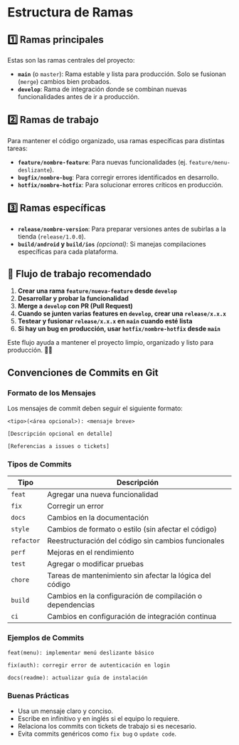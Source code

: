 # Estructura de Ramas
## 1️⃣ Ramas principales  
Estas son las ramas centrales del proyecto:  

- **`main`** (o `master`): Rama estable y lista para producción. Solo se fusionan (`merge`) cambios bien probados.  
- **`develop`**: Rama de integración donde se combinan nuevas funcionalidades antes de ir a producción.  

## 2️⃣ Ramas de trabajo  
Para mantener el código organizado, usa ramas específicas para distintas tareas:  

- **`feature/nombre-feature`**: Para nuevas funcionalidades (ej. `feature/menu-deslizante`).  
- **`bugfix/nombre-bug`**: Para corregir errores identificados en desarrollo.  
- **`hotfix/nombre-hotfix`**: Para solucionar errores críticos en producción.  

## 3️⃣ Ramas específicas 

- **`release/nombre-version`**: Para preparar versiones antes de subirlas a la tienda (`release/1.0.0`).  
- **`build/android` y `build/ios`** *(opcional)*: Si manejas compilaciones específicas para cada plataforma.  

## 🔄 Flujo de trabajo recomendado  
1. **Crear una rama `feature/nueva-feature` desde `develop`**  
2. **Desarrollar y probar la funcionalidad**  
3. **Merge a `develop` con PR (Pull Request)**  
4. **Cuando se junten varias features en `develop`, crear una `release/x.x.x`**  
5. **Testear y fusionar `release/x.x.x` en `main` cuando esté lista**  
6. **Si hay un bug en producción, usar `hotfix/nombre-hotfix` desde `main`**  

Este flujo ayuda a mantener el proyecto limpio, organizado y listo para producción. 🚀🔥 

## Convenciones de Commits en Git

### Formato de los Mensajes
Los mensajes de commit deben seguir el siguiente formato:

```plaintext
<tipo>(<área opcional>): <mensaje breve>

[Descripción opcional en detalle]

[Referencias a issues o tickets]
```

### Tipos de Commits
| Tipo     | Descripción |
|----------|------------|
| `feat`   | Agregar una nueva funcionalidad |
| `fix`    | Corregir un error |
| `docs`   | Cambios en la documentación |
| `style`  | Cambios de formato o estilo (sin afectar el código) |
| `refactor` | Reestructuración del código sin cambios funcionales |
| `perf`   | Mejoras en el rendimiento |
| `test`   | Agregar o modificar pruebas |
| `chore`  | Tareas de mantenimiento sin afectar la lógica del código |
| `build`  | Cambios en la configuración de compilación o dependencias |
| `ci`     | Cambios en configuración de integración continua |

### Ejemplos de Commits
```plaintext
feat(menu): implementar menú deslizante básico

fix(auth): corregir error de autenticación en login

docs(readme): actualizar guía de instalación
```

### Buenas Prácticas
- Usa un mensaje claro y conciso.
- Escribe en infinitivo y en inglés si el equipo lo requiere.
- Relaciona los commits con tickets de trabajo si es necesario.
- Evita commits genéricos como `fix bug` o `update code`.
